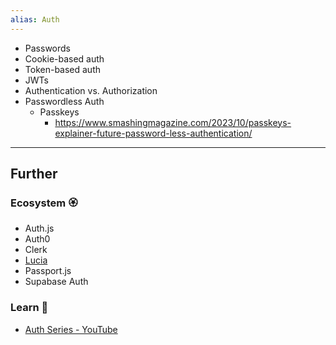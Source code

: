 ```yaml
---
alias: Auth
---
```

- Passwords
- Cookie-based auth
- Token-based auth
- JWTs
- Authentication vs. Authorization
- Passwordless Auth
    - Passkeys
        - https://www.smashingmagazine.com/2023/10/passkeys-explainer-future-password-less-authentication/

---
## Further
### Ecosystem 🏵

- Auth.js
- Auth0
- Clerk
- [Lucia](https://lucia-auth.com/)
- Passport.js
- Supabase Auth
### Learn 🧠

- [Auth Series - YouTube](https://youtube.com/playlist?list=PLkZYeFmDuaN2pZOuMWjIfvZ6v2ZFp2jyK)